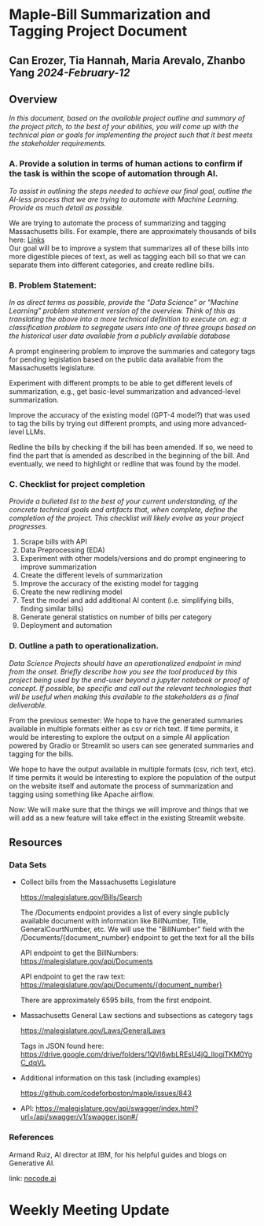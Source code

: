 # Maple-Bill Summarization and Tagging Project Document

## Can Erozer, Tia Hannah, Maria Arevalo, Zhanbo Yang *2024-February-12*

## Overview

*In this document, based on the available project outline and summary of the project pitch, to the best of your abilities, you will come up with the technical plan or goals for implementing the project such that it best meets the stakeholder requirements.*

### A. Provide a solution in terms of human actions to confirm if the task is within the scope of automation through AI.

*To assist in outlining the steps needed to achieve our final goal, outline the AI-less process that we are trying to automate with Machine Learning. Provide as much detail as possible.*

We are trying to automate the process of summarizing and tagging Massachusetts bills. For example, there are approximately thousands of bills here: [Links](https://malegislature.gov/Bills/Search)\
Our goal will be to improve a system that summarizes all of these bills into more digestible pieces of text, as well as tagging each bill so that we can separate them into different categories, and create redline bills.

### B. Problem Statement:

*In as direct terms as possible, provide the “Data Science” or "Machine Learning" problem statement version of the overview. Think of this as translating the above into a more technical definition to execute on. eg: a classification problem to segregate users into one of three groups based on the historical user data available from a publicly available database*

A prompt engineering problem to improve the summaries and category tags for pending legislation based on the public data available from the Massachusetts legislature. 

Experiment with different prompts to be able to get different levels of summarization, e.g., get basic-level summarization and advanced-level summarization. 

Improve the accuracy of the existing model (GPT-4 model?) that was used to tag the bills by trying out different prompts, and using more advanced-level LLMs. 

Redline the bills by checking if the bill has been amended. If so, we need to find the part that is amended as described in the beginning of the bill. And eventually, we need to highlight or redline that was found by the model.


### C. Checklist for project completion

*Provide a bulleted list to the best of your current understanding, of the concrete technical goals and artifacts that, when complete, define the completion of the project. This checklist will likely evolve as your project progresses.*

1. Scrape bills with API
2. Data Preprocessing (EDA)
3. Experiment with other models/versions and do prompt engineering to improve summarization
4. Create the different levels of summarization
5. Improve the accuracy of the existing model for tagging 
6. Create the new redlining model
7. Test the model and add additional AI content (i.e. simplifying bills, finding similar bills)
8. Generate general statistics on number of bills per category
9. Deployment and automation

### D. Outline a path to operationalization.
*Data Science Projects should have an operationalized endpoint in mind from the onset. Briefly describe how you see the tool produced by this project being used by the end-user beyond a jupyter notebook or proof of concept. If possible, be specific and call out the relevant technologies that will be useful when making this available to the stakeholders as a final deliverable.*

From the previous semester:
We hope to have the generated summaries available in multiple formats either as csv or rich text. If time permits, it would be interesting to explore the output on a simple AI application powered by Gradio or Streamlit so users can see generated summaries and tagging for the bills.

We hope to have the output available in multiple formats (csv, rich text, etc). If time permits it would be interesting to explore the population of the output on the website itself and automate the process of summarization and tagging using something like Apache airflow.


Now:
We will make sure that the things we will improve and things that we will add as a new feature will take effect in the existing Streamlit website.

## Resources

### Data Sets

- Collect bills from the Massachusetts Legislature
    
    https://malegislature.gov/Bills/Search

    The /Documents endpoint provides a list of every single publicly available document with information like BillNumber, Title, GeneralCourtNumber, etc. We will use the "BillNumber" field with the /Documents/{document_number} endpoint to get the text for all the bills
    
    API endpoint to get the BillNumbers: https://malegislature.gov/api/Documents
  
    API endpoint to get the raw text: https://malegislature.gov/api/Documents/{document_number}

  There are approximately 6595 bills, from the first endpoint.
    
- Massachusetts General Law sections and subsections as category tags
    
    https://malegislature.gov/Laws/GeneralLaws
    
    Tags in JSON found here: https://drive.google.com/drive/folders/1QVI6wbLREsU4jQ_llogiTKM0YgC_dqVL
    
- Additional information on this task (including examples)
    
    https://github.com/codeforboston/maple/issues/843

- API:
  https://malegislature.gov/api/swagger/index.html?url=/api/swagger/v1/swagger.json#/
    

### References

Armand Ruiz, AI director at IBM, for his helpful guides and blogs on Generative AI.

link: [nocode.ai](http://nocode.ai)

# Weekly Meeting Update
